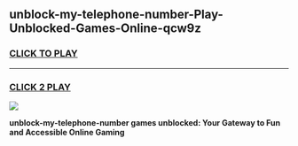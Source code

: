 
## unblock-my-telephone-number-Play-Unblocked-Games-Online-qcw9z
<h3>
<a href="https://premium76.site?title=unblock-my-telephone-number&ref=25A">CLICK TO PLAY</a></h3>
<hr>

<h3>
<a href="https://premium76.site?title=unblock-my-telephone-number&ref=25A">CLICK 2 PLAY</a>
  
</h3>

<a href="https://premium76.site?title=unblock-my-telephone-number&ref=25A"><img src="https://clearcache.store/games.png"></a>


**unblock-my-telephone-number games unblocked: Your Gateway to Fun and Accessible Online Gaming**
